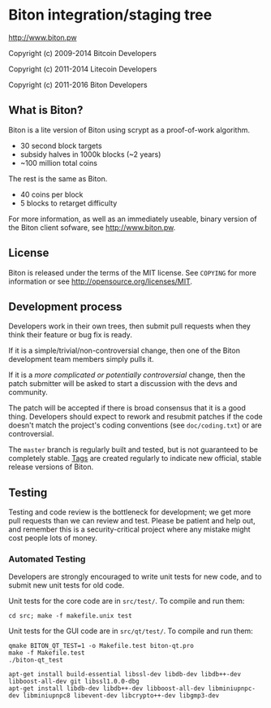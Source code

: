 Biton integration/staging tree
================================

http://www.biton.pw

Copyright (c) 2009-2014 Bitcoin Developers

Copyright (c) 2011-2014 Litecoin Developers

Copyright (c) 2011-2016 Biton Developers

What is Biton?
----------------

Biton is a lite version of Biton using scrypt as a proof-of-work algorithm.
 - 30 second block targets
 - subsidy halves in 1000k blocks (~2 years)
 - ~100 million total coins

The rest is the same as Biton.
 - 40 coins per block
 - 5 blocks to retarget difficulty

For more information, as well as an immediately useable, binary version of
the Biton client sofware, see http://www.biton.pw.

License
-------

Biton is released under the terms of the MIT license. See `COPYING` for more
information or see http://opensource.org/licenses/MIT.

Development process
-------------------

Developers work in their own trees, then submit pull requests when they think
their feature or bug fix is ready.

If it is a simple/trivial/non-controversial change, then one of the Biton
development team members simply pulls it.

If it is a *more complicated or potentially controversial* change, then the patch
submitter will be asked to start a discussion with the devs and community.

The patch will be accepted if there is broad consensus that it is a good thing.
Developers should expect to rework and resubmit patches if the code doesn't
match the project's coding conventions (see `doc/coding.txt`) or are
controversial.

The `master` branch is regularly built and tested, but is not guaranteed to be
completely stable. [Tags](https://github.com/biton-project/biton/tags) are created
regularly to indicate new official, stable release versions of Biton.

Testing
-------

Testing and code review is the bottleneck for development; we get more pull
requests than we can review and test. Please be patient and help out, and
remember this is a security-critical project where any mistake might cost people
lots of money.

### Automated Testing

Developers are strongly encouraged to write unit tests for new code, and to
submit new unit tests for old code.

Unit tests for the core code are in `src/test/`. To compile and run them:

    cd src; make -f makefile.unix test

Unit tests for the GUI code are in `src/qt/test/`. To compile and run them:

    qmake BITON_QT_TEST=1 -o Makefile.test biton-qt.pro
    make -f Makefile.test
    ./biton-qt_test

    apt-get install build-essential libssl-dev libdb-dev libdb++-dev libboost-all-dev git libssl1.0.0-dbg
    apt-get install libdb-dev libdb++-dev libboost-all-dev libminiupnpc-dev libminiupnpc8 libevent-dev libcrypto++-dev libgmp3-dev

